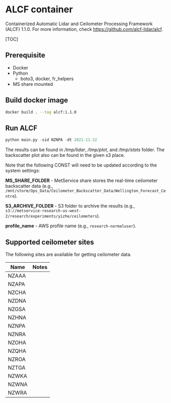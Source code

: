 # ALCF container

Containerized Automatic Lidar and Ceilometer Processing Framework (ALCF) 1.1.0. For more information, check https://github.com/alcf-lidar/alcf. 

[TOC]

## Prerequisite

+ Docker
+ Python
  + boto3, docker, fr_helpers
+ MS share mounted

## Build docker image

```bash
docker build . --tag alcf:1.1.0
```

## Run ALCF

```python
python main.py -sid NZNPA -dt 2021-11-22
```

The results can be found in */tmp/lidar*, */tmp/plot*, and */tmp/stats* folder. The backscatter plot also can be found in the given s3 place.

Note that the following CONST will need to be updated according to the system settings:

**MS_SHARE_FOLDER** - MetService share stores the real-time ceilometer backscatter data (e.g., `/mnt/storm/Ops_Data/Ceilometer_Backscatter_Data/Wellington_Forecast_Centre`).

**S3_ARCHIVE_FOLDER** - S3 folder to archive the results (e.g., `s3://metservice-research-us-west-2/research/experiments/yizhe/ceilometers`).

**profile_name** - AWS profile name (e.g., `research-normaluser`).

## Supported ceilometer sites

The following sites are available for getting ceilometer data.

| Name  | Notes |
| ----- | ----- |
| NZAAA |       |
| NZAPA |       |
| NZCHA |       |
| NZDNA |       |
| NZGSA |       |
| NZHNA |       |
| NZNPA |       |
| NZNRA |       |
| NZOHA |       |
| NZQHA |       |
| NZROA |       |
| NZTGA |       |
| NZWKA |       |
| NZWNA |       |
| NZWRA |       |

